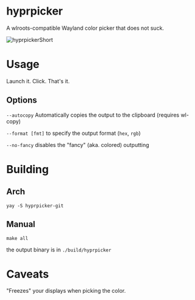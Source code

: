 # hyprpicker

A wlroots-compatible Wayland color picker that does not suck.

![hyprpickerShort](https://user-images.githubusercontent.com/43317083/188224867-7d77a3b3-0a66-488c-8019-39b00060ab42.gif)

# Usage

Launch it. Click. That's it.

## Options

`--autocopy` Automatically copies the output to the clipboard (requires wl-copy)

`--format [fmt]` to specify the output format (`hex`, `rgb`)

`--no-fancy` disables the "fancy" (aka. colored) outputting

# Building

## Arch
`yay -S hyprpicker-git`

## Manual
`make all`

the output binary is in `./build/hyprpicker`

# Caveats

"Freezes" your displays when picking the color.
